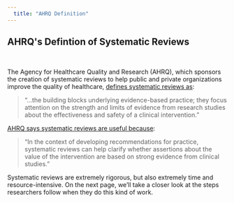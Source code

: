 ```yaml
---
  title: "AHRQ Definition"
---
```


## AHRQ's Defintion of Systematic Reviews

<br>

The Agency for Healthcare Quality and Research (AHRQ), which sponsors the creation of systematic reviews to help public and private organizations improve the quality of healthcare, <a href="https://effectivehealthcare.ahrq.gov/ehc/products/628/2480/thromboembolism-update-report-170622.pdf" target="_blank">defines systematic reviews as</a>:

> “...the building blocks underlying evidence-based practice; they focus attention on the strength and limits of evidence from research studies about the effectiveness and safety of a clinical intervention.”


<a href="https://effectivehealthcare.ahrq.gov/ehc/products/628/2480/thromboembolism-update-report-170622.pdf" target="_blank">AHRQ says systematic reviews are useful because</a>:



> “In the context of developing recommendations for practice, systematic reviews can help clarify whether assertions about the value of the intervention are based on strong evidence from clinical studies.” 

Systematic reviews are extremely rigorous, but also extremely time and resource-intensive. 
On the next page, we’ll take a closer look at the steps researchers follow when they do this kind of work.
